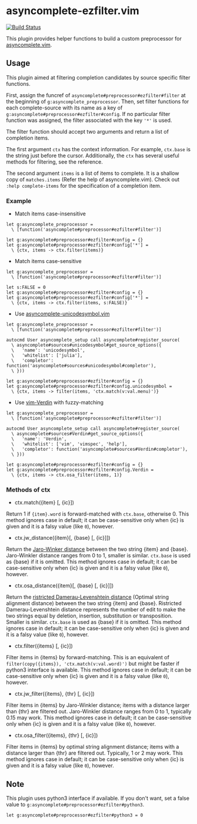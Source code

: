 asyncomplete-ezfilter.vim
=========================

[![Build Status](https://travis-ci.org/machakann/asyncomplete-ezfilter.vim.svg?branch=master)](https://travis-ci.org/machakann/asyncomplete-ezfilter.vim)

This plugin provides helper functions to build a custom preprocessor for [asyncomplete.vim](https://github.com/prabirshrestha/asyncomplete.vim).


## Usage

This plugin aimed at filtering completion candidates by source specific filter functions.

First, assign the funcref of `asyncomplete#preprocessor#ezfilter#filter` at the beginning of `g:asyncomplete_preprocessor`. Then, set filter functions for each complete-source with its name as a key of `g:asyncomplete#preprocessor#ezfilter#config`. If no particular filter function was assigned, the filter associated with the key `'*'` is used.

The filter function should accept two arguments and return a list of completion items.

The first argument `ctx` has the context information. For example, `ctx.base` is the string just before the cursor. Additionally, the `ctx` has several useful methods for filtering, see the reference.

The second argument `items` is a list of items to complete. It is a shallow copy of `matches.items` (Refer the help of asyncomplete.vim). Check out `:help complete-items` for the specification of a completion item.


### Example

 * Match items case-insensitive

```vim
let g:asyncomplete_preprocessor =
  \ [function('asyncomplete#preprocessor#ezfilter#filter')]

let g:asyncomplete#preprocessor#ezfilter#config = {}
let g:asyncomplete#preprocessor#ezfilter#config['*'] =
  \ {ctx, items -> ctx.filter(items)}
```

 * Match items case-sensitive

```vim
let g:asyncomplete_preprocessor =
  \ [function('asyncomplete#preprocessor#ezfilter#filter')]

let s:FALSE = 0
let g:asyncomplete#preprocessor#ezfilter#config = {}
let g:asyncomplete#preprocessor#ezfilter#config['*'] =
  \ {ctx, items -> ctx.filter(items, s:FALSE)}
```

 * Use [asyncomplete-unicodesymbol.vim](https://github.com/machakann/asyncomplete-unicodesymbol.vim)

```vim
let g:asyncomplete_preprocessor =
  \ [function('asyncomplete#preprocessor#ezfilter#filter')]

autocmd User asyncomplete_setup call asyncomplete#register_source(
  \ asyncomplete#sources#unicodesymbol#get_source_options({
  \   'name': 'unicodesymbol',
  \   'whitelist': ['julia'],
  \   'completor': function('asyncomplete#sources#unicodesymbol#completor'),
  \ }))

let g:asyncomplete#preprocessor#ezfilter#config = {}
let g:asyncomplete#preprocessor#ezfilter#config.unicodesymbol =
  \ {ctx, items -> filter(items, 'ctx.match(v:val.menu)')}
```

 * Use [vim-Verdin](https://github.com/machakann/vim-Verdin) with fuzzy-matching

```vim
let g:asyncomplete_preprocessor =
  \ [function('asyncomplete#preprocessor#ezfilter#filter')]

autocmd User asyncomplete_setup call asyncomplete#register_source(
  \ asyncomplete#sources#Verdin#get_source_options({
  \   'name': 'Verdin',
  \   'whitelist': ['vim', 'vimspec', 'help'],
  \   'completor': function('asyncomplete#sources#Verdin#completor'),
  \ }))

let g:asyncomplete#preprocessor#ezfilter#config = {}
let g:asyncomplete#preprocessor#ezfilter#config.Verdin =
  \ {ctx, items -> ctx.osa_filter(items, 1)}
```


### Methods of ctx

 * ctx.match({item} [, {ic}])

Return 1 if `{item}.word` is forward-matched with `ctx.base`, otherwise 0.
This method ignores case in default; it can be case-sensitive only when {ic} is given and it is a falsy value (like `0`), however.

 * ctx.jw_distance({item}[, {base} [, {ic}]])

Return the [Jaro-Winker distance](https://en.wikipedia.org/wiki/Jaro%E2%80%93Winkler_distance) between the two string {item} and {base}. Jaro-Winkler distance ranges from 0 to 1, smaller is similar. `ctx.base` is used as {base} if it is omitted.
This method ignores case in default; it can be case-sensitive only when {ic} is given and it is a falsy value (like `0`), however.

 * ctx.osa_distance({item}[, {base} [, {ic}]])

Return the [ristricted Damerau-Levenshtein distance](https://en.wikipedia.org/wiki/Damerau%E2%80%93Levenshtein_distance) (Optimal string alignment distance) between the two string {item} and {base}. Ristricted Damerau-Levenshtein distance represents the number of edit to make the two strings equal by deletion, insertion, substitution or transposition. Smaller is similar. `ctx.base` is used as {base} if it is omitted.
This method ignores case in default; it can be case-sensitive only when {ic} is given and it is a falsy value (like `0`), however.

 * ctx.filter({items} [, {ic}])

Filter items in {items} by forward-matching. This is an equivalent of `filter(copy({items}), 'ctx.match(v:val.word)')` but might be faster if python3 interface is available.
This method ignores case in default; it can be case-sensitive only when {ic} is given and it is a falsy value (like `0`), however.

 * ctx.jw_filter({items}, {thr} [, {ic}])

Filter items in {items} by Jaro-Winkler distance; items with a distance larger than {thr} are filtered out. Jaro-Winkler distance ranges from 0 to 1, typically 0.15 may work.
This method ignores case in default; it can be case-sensitive only when {ic} is given and it is a falsy value (like `0`), however.

 * ctx.osa_filter({items}, {thr} [, {ic}])

Filter items in {items} by optimal string alignment distance; items with a distance larger than {thr} are filtered out. Typically, 1 or 2 may work.
This method ignores case in default; it can be case-sensitive only when {ic} is given and it is a falsy value (like `0`), however.


## Note

This plugin uses python3 interface if available. If you don't want, set a false value to `g:asyncomplete#preprocessor#ezfilter#python3`.

```vim
let g:asyncomplete#preprocessor#ezfilter#python3 = 0
```
